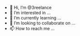 - 👋 Hi, I’m @3reelance
- 👀 I’m interested in ...
- 🌱 I’m currently learning ...
- 💞️ I’m looking to collaborate on ...
- 📫 How to reach me ...

<!---
3reelance/3reelance is a ✨ special ✨ repository because its `README.md` (this file) appears on your GitHub profile.
You can click the Preview link to take a look at your changes.
--->
